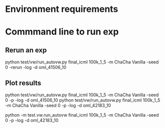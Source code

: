 # Environment requirements


# Commmand line to run exp
## Rerun an exp
python test/vw/run_autovw.py  final_icml 100k_1_5 -m ChaCha  Vanilla   -seed 0  -rerun -log -d oml_41506_10
## Plot results 
python test/vw/run_autovw.py  final_icml 100k_1_5 -m ChaCha  Vanilla   -seed 0  -p -log -d oml_41506_10
python test/vw/run_autovw.py  final_icml 100k_1_5 -m ChaCha  Vanilla   -seed 0  -p  -log -d oml_42183_10

python -m  test.vw.run_autovw  final_icml 100k_1_5 -m ChaCha  Vanilla   -seed 0  -p  -log -d oml_42183_10